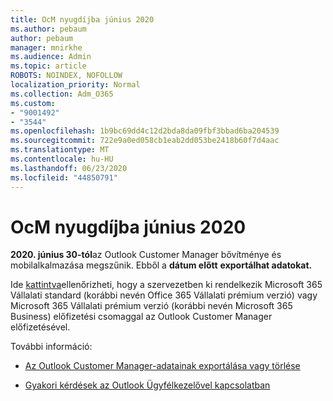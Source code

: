 ```yaml
---
title: OcM nyugdíjba június 2020
ms.author: pebaum
author: pebaum
manager: mnirkhe
ms.audience: Admin
ms.topic: article
ROBOTS: NOINDEX, NOFOLLOW
localization_priority: Normal
ms.collection: Adm_O365
ms.custom:
- "9001492"
- "3544"
ms.openlocfilehash: 1b9bc69dd4c12d2bda8da09fbf3bbad6ba204539
ms.sourcegitcommit: 722e9a0ed058cb1eab2dd053be2418b60f7d4aac
ms.translationtype: MT
ms.contentlocale: hu-HU
ms.lasthandoff: 06/23/2020
ms.locfileid: "44850791"
---
```

# <a name="ocm-to-be-retired-june-2020"></a>OcM nyugdíjba június 2020


**2020. június 30-tól**az Outlook Customer Manager bővítménye és mobilalkalmazása megszűnik. Ebből a **dátum előtt** **exportálhat adatokat.**  

Ide [kattintva](https://admin.microsoft.com/AdminPortal/Home?ref=/users)ellenőrizheti, hogy a szervezetben ki rendelkezik Microsoft 365 Vállalati standard (korábbi nevén Office 365 Vállalati prémium verzió) vagy Microsoft 365 Vállalati prémium verzió (korábbi nevén Microsoft 365 Business) előfizetési csomaggal az Outlook Customer Manager előfizetésével.

További információ:

- [Az Outlook Customer Manager-adatainak exportálása vagy törlése](https://support.office.com/article/1a421cb4-e8de-4b44-bfb8-710b92820439)

- [Gyakori kérdések az Outlook Ügyfélkezelővel kapcsolatban](https://support.office.com/article/88e127ca-43a1-4c9d-8d52-6ad3a80f9c32)
